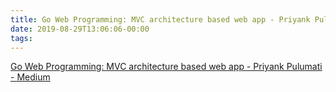 ```yaml
---
title: Go Web Programming: MVC architecture based web app - Priyank Pulumati - Medium
date: 2019-08-29T13:06:06-00:00
tags:
---
```


[Go Web Programming: MVC architecture based web app - Priyank Pulumati - Medium](https://medium.com/@pulumati.priyank/go-web-programming-mvc-architecture-based-web-app-73efdb826aa1)
